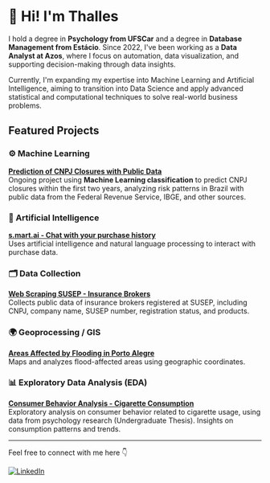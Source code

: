 # 👋 Hi! I'm Thalles

I hold a degree in **Psychology from UFSCar** and a degree in **Database Management from Estácio**. Since 2022, I've been working as a **Data Analyst at Azos**, where I focus on automation, data visualization, and supporting decision-making through data insights.

Currently, I'm expanding my expertise into Machine Learning and Artificial Intelligence, aiming to transition into Data Science and apply advanced statistical and computational techniques to solve real-world business problems.


## Featured Projects

### ⚙️ Machine Learning
[**Prediction of CNPJ Closures with Public Data**](https://github.com/thallescunhadeoliveira/Previsao-de-Encerramento-de-CNPJ-com-Dados-Publicos)  
Ongoing project using **Machine Learning classification** to predict CNPJ closures within the first two years, analyzing risk patterns in Brazil with public data from the Federal Revenue Service, IBGE, and other sources.

### 🤖 Artificial Intelligence
[**s.mart.ai - Chat with your purchase history**](https://github.com/thallescunhadeoliveira/s.mart.ai)  
Uses artificial intelligence and natural language processing to interact with purchase data.  

### 🗂 Data Collection
[**Web Scraping SUSEP - Insurance Brokers**](https://github.com/thallescunhadeoliveira/Web-Scraping-Corretores-SUSEP)  
Collects public data of insurance brokers registered at SUSEP, including CNPJ, company name, SUSEP number, registration status, and products.  

### 🌍 Geoprocessing / GIS
[**Areas Affected by Flooding in Porto Alegre**](https://github.com/thallescunhadeoliveira/Levantamento-de-Localiza-es-Afetadas-pelas-Enchentes-POA-)  
Maps and analyzes flood-affected areas using geographic coordinates.  

### 📊 Exploratory Data Analysis (EDA)
[**Consumer Behavior Analysis - Cigarette Consumption**](https://github.com/thallescunhadeoliveira/Analise-de-Dados-Exploratoria-Sobre-Comportamento-do-Consumidor)  
Exploratory analysis on consumer behavior related to cigarette usage, using data from psychology research (Undergraduate Thesis). Insights on consumption patterns and trends.  

---

Feel free to connect with me here 👇

[![LinkedIn](https://img.shields.io/badge/LinkedIn-blue?logo=linkedin)](https://linkedin.com/in/thalles-cunha-de-oliveira)



